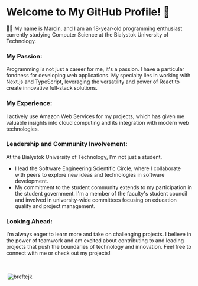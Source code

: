 # Welcome to My GitHub Profile! 👋

👨‍💻 My name is Marcin, and I am an 18-year-old programming enthusiast currently studying Computer Science at the Bialystok University of Technology.

### My Passion:

Programming is not just a career for me, it's a passion. I have a particular fondness for developing web applications. My specialty lies in working with Next.js and TypeScript, leveraging the versatility and power of React to create innovative full-stack solutions.

### My Experience:

I actively use Amazon Web Services for my projects, which has given me valuable insights into cloud computing and its integration with modern web technologies.

### Leadership and Community Involvement:

At the Bialystok University of Technology, I'm not just a student. 

- I lead the Software Engineering Scientific Circle, where I collaborate with peers to explore new ideas and technologies in software development.
- My commitment to the student community extends to my participation in the student government. I'm a member of the faculty's student council and involved in university-wide committees focusing on education quality and project management.

### Looking Ahead:

I'm always eager to learn more and take on challenging projects. I believe in the power of teamwork and am excited about contributing to and leading projects that push the boundaries of technology and innovation.
Feel free to connect with me or check out my projects!

<br/>

<p>&nbsp;<img align="center" src="https://github-readme-stats.vercel.app/api?username=breftejk&show_icons=true&locale=en&count_private=true&hide=stars&theme=github_dark" alt="breftejk" /></p>
